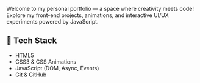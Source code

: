 Welcome to my personal portfolio — a space where creativity meets code!  
Explore my front-end projects, animations, and interactive UI/UX experiments powered by JavaScript.

## 🧰 Tech Stack  
- HTML5  
- CSS3 & CSS Animations  
- JavaScript (DOM, Async, Events)  
- Git & GitHub  
